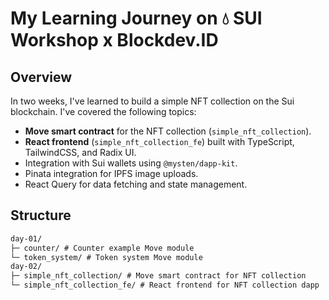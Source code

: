 # My Learning Journey on 💧 SUI Workshop x Blockdev.ID

## Overview

In two weeks, I've learned to build a simple NFT collection on the Sui blockchain. I've covered the following topics:

- **Move smart contract** for the NFT collection (`simple_nft_collection`).
- **React frontend** (`simple_nft_collection_fe`) built with TypeScript, TailwindCSS, and Radix UI.
- Integration with Sui wallets using `@mysten/dapp-kit`.
- Pinata integration for IPFS image uploads.
- React Query for data fetching and state management.

## Structure

```txt
day-01/
├─ counter/ # Counter example Move module
└─ token_system/ # Token system Move module
day-02/
├─ simple_nft_collection/ # Move smart contract for NFT collection
└─ simple_nft_collection_fe/ # React frontend for NFT collection dapp
```
